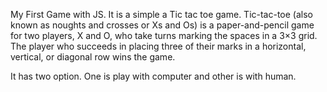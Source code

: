 My First Game with JS.
It is a simple a Tic tac toe game.
Tic-tac-toe (also known as noughts and crosses or Xs and Os) is a paper-and-pencil game for two players, X and O,
who take turns marking the spaces in a 3×3 grid.
The player who succeeds in placing three of their marks in a horizontal, vertical, or diagonal row wins the game.

It has two option.
One is play with computer and other is with human.
